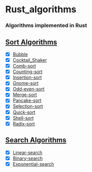 # Rust_algorithms

### Algorithms implemented in Rust

## [Sort Algorithms](./src/sorting)

- [x] [Bubble](./src/sorting/bubble_sort.rs)
- [x] [Cocktail_Shaker](./src/sorting/cocktail_shaker_sort.rs)
- [x] [Comb-sort](./src/sorting/comb_sort.rs)
- [x] [Counting-sort](./src/sorting/counting_sort.rs)
- [x] [Insertion-sort](./src/sorting/insertion_sort.rs)
- [x] [Gnome-sort](./src/sorting/gnome_sort.rs)
- [x] [Odd-even-sort](./src/sorting/odd_even_sort.rs)
- [x] [Merge-sort](./src/sorting/merge_sort.rs)
- [x] [Pancake-sort](./src/sorting/pancake_sort.rs)
- [x] [Selection-sort](./src/sorting/selection_sort.rs)
- [x] [Quick-sort](./src/sorting/quick_sort.rs)
- [x] [Shell-sort](./src/sorting/shell_sort.rs)
- [x] [Radix-sort](./src/sorting/radix_sort.rs)

## [Search Algorithms](./src/searching)

- [x] [Linear-search](./src/searching/linear_search.rs)
- [x] [Binary-search](./src/searching/binary_search.rs)
- [x] [Exponential-search](./src/searching/exponential_search.rs)
